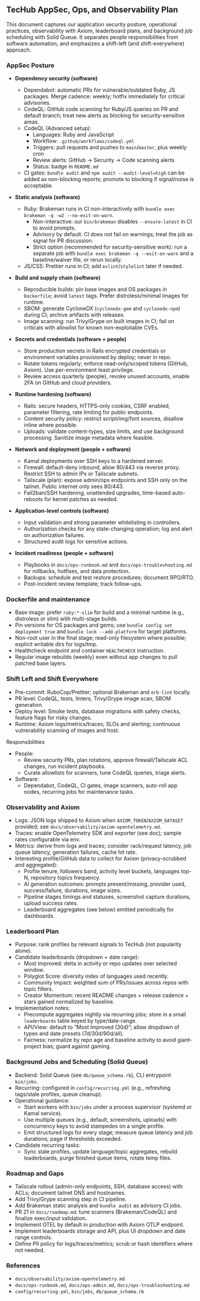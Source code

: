 ## TecHub AppSec, Ops, and Observability Plan

This document captures our application security posture, operational practices, observability with
Axiom, leaderboard plans, and background job scheduling with Solid Queue. It separates people
responsibilities from software automation, and emphasizes a shift-left (and shift-everywhere)
approach.

### AppSec Posture

- **Dependency security (software)**
  - Dependabot: automatic PRs for vulnerable/outdated Ruby, JS packages. Merge cadence: weekly;
    hotfix immediately for critical advisories.
  - CodeQL: GitHub code scanning for Ruby/JS queries on PR and default branch; treat new alerts as
    blocking for security-sensitive areas.
  - CodeQL (Advanced setup):
    - Languages: Ruby and JavaScript
    - Workflow: `.github/workflows/codeql.yml`
    - Triggers: pull requests and pushes to `main`/`master`, plus weekly cron
    - Review alerts: GitHub → Security → Code scanning alerts
    - Status: badge in `README.md`
  - CI gates: `bundle audit` and `npm audit --audit-level=high` can be added as non-blocking
    reports; promote to blocking if signal/noise is acceptable.

- **Static analysis (software)**
  - Ruby: Brakeman runs in CI non-interactively with
    `bundle exec brakeman -q -w2 --no-exit-on-warn`.
    - Non-interactive: our `bin/brakeman` disables `--ensure-latest` in CI to avoid prompts.
    - Advisory by default: CI does not fail on warnings; treat the job as signal for PR discussion.
    - Strict option (recommended for security-sensitive work): run a separate job with
      `bundle exec brakeman -q --exit-on-warn` and a baseline/waiver file, or rerun locally.
  - JS/CSS: Prettier runs in CI; add `eslint`/`stylelint` later if needed.

- **Build and supply chain (software)**
  - Reproducible builds: pin base images and OS packages in `Dockerfile`; avoid `latest` tags.
    Prefer distroless/minimal images for runtime.
  - SBOM: generate CycloneDX (`cyclonedx-gem` and `cyclonedx-npm`) during CI; archive artifacts with
    releases.
  - Image scanning: run Trivy/Grype on built images in CI; fail on criticals with allowlist for
    known non-exploitable CVEs.

- **Secrets and credentials (software + people)**
  - Store production secrets in Rails encrypted credentials or environment variables provisioned by
    deploy; never in repo.
  - Rotate tokens regularly; enforce read-only/scoped tokens (GitHub, Axiom). Use per-environment
    least privilege.
  - Review access quarterly (people), revoke unused accounts, enable 2FA on GitHub and cloud
    providers.

- **Runtime hardening (software)**
  - Rails: secure headers, HTTPS-only cookies, CSRF enabled, parameter filtering, rate limiting for
    public endpoints.
  - Content security policy: restrict script/img/font sources, disallow inline where possible.
  - Uploads: validate content-types, size limits, and use background processing. Sanitize image
    metadata where feasible.

- **Network and deployment (people + software)**
  - Kamal deployments over SSH keys to a hardened server.
  - Firewall: default-deny inbound; allow 80/443 via reverse proxy. Restrict SSH to admin IPs or
    Tailscale subnets.
  - Tailscale (plan): expose admin/ops endpoints and SSH only on the tailnet. Public internet only
    sees 80/443.
  - Fail2ban/SSH hardening, unattended upgrades, time-based auto-reboots for kernel patches as
    needed.

- **Application-level controls (software)**
  - Input validation and strong parameter whitelisting in controllers.
  - Authorization checks for any state-changing operation; log and alert on authorization failures.
  - Structured audit logs for sensitive actions.

- **Incident readiness (people + software)**
  - Playbooks in `docs/ops-runbook.md` and `docs/ops-troubleshooting.md` for rollbacks, hotfixes,
    and data protection.
  - Backups: schedule and test restore procedures; document RPO/RTO.
  - Post-incident review template; track follow-ups.

### Dockerfile and maintenance

- Base image: prefer `ruby:*-slim` for build and a minimal runtime (e.g., distroless or slim) with
  multi-stage builds.
- Pin versions for OS packages and gems; use `bundle config set deployment true` and
  `bundle lock --add-platform` for target platforms.
- Non-root user in the final stage; read-only filesystem where possible; explicit writable dirs for
  logs/tmp.
- Healthcheck endpoint and container `HEALTHCHECK` instruction.
- Regular image rebuilds (weekly) even without app changes to pull patched base layers.

### Shift Left and Shift Everywhere

- Pre-commit: RuboCop/Prettier; optional Brakeman and `erb-lint` locally.
- PR level: CodeQL, tests, linters, Trivy/Grype image scan, SBOM generation.
- Deploy level: Smoke tests, database migrations with safety checks, feature flags for risky
  changes.
- Runtime: Axiom logs/metrics/traces; SLOs and alerting; continuous vulnerability scanning of images
  and host.

Responsibilities

- People:
  - Review security PRs, plan rotations, approve firewall/Tailscale ACL changes, run incident
    playbooks.
  - Curate allowlists for scanners, tune CodeQL queries, triage alerts.
- Software:
  - Dependabot, CodeQL, CI gates, image scanners, auto-roll app nodes, recurring jobs for
    maintenance tasks.

### Observability and Axiom

- Logs: JSON logs shipped to Axiom when `AXIOM_TOKEN`/`AXIOM_DATASET` provided; see
  `docs/observability/axiom-opentelemetry.md`.
- Traces: enable OpenTelemetry SDK and exporter (see doc); sample rates configurable via env.
- Metrics: derive from logs and traces; consider rack/request latency, job queue latency, generation
  failures, cache hit rate.
- Interesting profile/GitHub data to collect for Axiom (privacy-scrubbed and aggregated):
  - Profile tenure, followers band, activity level buckets, languages top-N, repository topics
    frequency.
  - AI generation outcomes: prompts present/missing, provider used, success/failure, durations,
    image sizes.
  - Pipeline stages timings and statuses, screenshot capture durations, upload success rates.
  - Leaderboard aggregates (see below) emitted periodically for dashboards.

### Leaderboard Plan

- Purpose: rank profiles by relevant signals to TecHub (not popularity alone).
- Candidate leaderboards (dropdown + date range):
  - Most Improved: delta in activity or repo updates over selected window.
  - Polyglot Score: diversity index of languages used recently.
  - Community Impact: weighted sum of PRs/issues across repos with topic filters.
  - Creator Momentum: recent README changes + release cadence + stars gained normalized by baseline.
- Implementation notes:
  - Precompute aggregates nightly via recurring jobs; store in a small `leaderboards` table keyed by
    type/date-range.
  - API/View: default to “Most Improved (30d)”; allow dropdown of types and date presets
    (7d/30d/90d/all).
  - Fairness: normalize by repo age and baseline activity to avoid giant-project bias; guard against
    gaming.

### Background Jobs and Scheduling (Solid Queue)

- Backend: Solid Queue (see `db/queue_schema.rb`), CLI entrypoint `bin/jobs`.
- Recurring: configured in `config/recurring.yml` (e.g., refreshing tags/stale profiles, queue
  cleanup).
- Operational guidance:
  - Start workers with `bin/jobs` under a process supervisor (systemd or Kamal service).
  - Use multiple queues (e.g., default, screenshots, uploads) with concurrency keys to avoid
    stampedes on a single profile.
  - Emit structured logs for every stage; measure queue latency and job durations; page if
    thresholds exceeded.
- Candidate recurring tasks:
  - Sync stale profiles, update language/topic aggregates, rebuild leaderboards, purge finished
    queue items, rotate temp files.

### Roadmap and Gaps

- Tailscale rollout (admin-only endpoints, SSH, database access) with ACLs; document tailnet DNS and
  hostnames.
- Add Trivy/Grype scanning step in CI pipeline.
- Add Brakeman static analysis and `bundle audit` as advisory CI jobs.
- PR 21 in `docs/roadmap.md`: tune scanners (Brakeman/CodeQL) and finalize exec/input validation.
- Implement OTEL by default in production with Axiom OTLP endpoint.
- Implement leaderboards storage and API, plus UI dropdown and date range controls.
- Define PII policy for logs/traces/metrics; scrub or hash identifiers where not needed.

### References

- `docs/observability/axiom-opentelemetry.md`
- `docs/ops-runbook.md`, `docs/ops-admin.md`, `docs/ops-troubleshooting.md`
- `config/recurring.yml`, `bin/jobs`, `db/queue_schema.rb`
